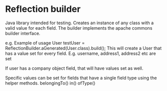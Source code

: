 # Reflection builder
Java library intended for testing. Creates an instance of any class with a valid value for each field.
The builder implements the apache commons builder interface.

e.g.
Example of usage
User testUser = ReflectionBuilder.aGenerated(User.class).build();
This will create a User that has a value set for every field.
E.g. username, address1, address2 etc are set
 
If user has a company object field, that will have values set as well.

Specific values can be set for fields that have a single field type using the helper methods.
belongingTo()
in()
ofType()
